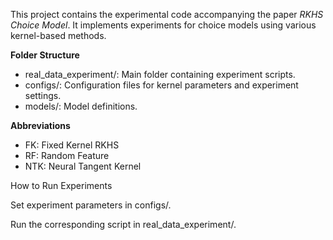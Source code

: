 
This project contains the experimental code accompanying the paper *RKHS Choice Model*. It implements experiments for choice models using various kernel-based methods. 


**Folder Structure**
- real_data_experiment/: Main folder containing experiment scripts.
- configs/: Configuration files for kernel parameters and experiment settings.
- models/: Model definitions.

**Abbreviations**
- FK: Fixed Kernel RKHS 
- RF: Random Feature 
- NTK: Neural Tangent Kernel 


How to Run Experiments

Set experiment parameters in configs/.

Run the corresponding script in real_data_experiment/.